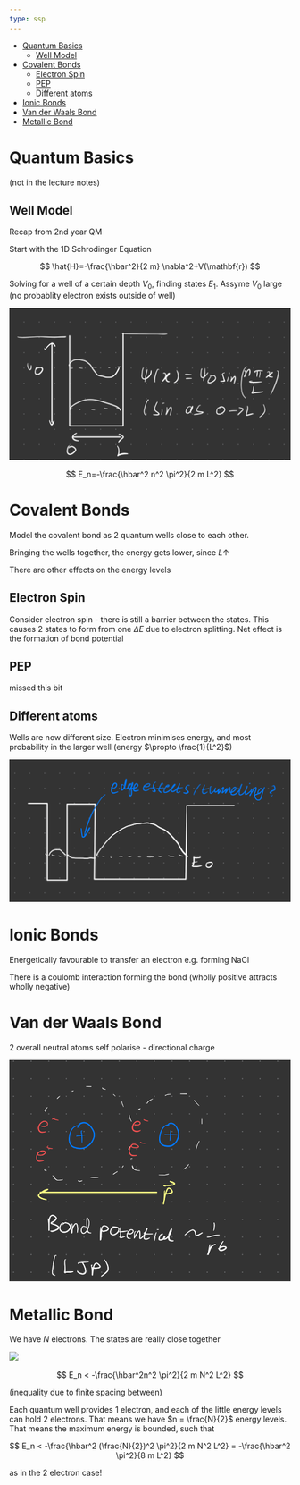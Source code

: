 ```yaml
---
type: ssp
---
```


- [Quantum Basics](#quantum-basics)
  - [Well Model](#well-model)
- [Covalent Bonds](#covalent-bonds)
  - [Electron Spin](#electron-spin)
  - [PEP](#pep)
  - [Different atoms](#different-atoms)
- [Ionic Bonds](#ionic-bonds)
- [Van der Waals Bond](#van-der-waals-bond)
- [Metallic Bond](#metallic-bond)
  
# Quantum Basics

(not in the lecture notes)

## Well Model

Recap from 2nd year QM

Start with the 1D Schrodinger Equation

$$
\hat{H}=-\frac{\hbar^2}{2 m} \nabla^2+V(\mathbf{r})
$$

Solving for a well of a certain depth $V_0$, finding states $E_1$. Assyme $V_0$ large (no probablity electron exists outside of well)

![](assets/2022-10-06-17-29-43.png)

$$
E_n=-\frac{\hbar^2 n^2 \pi^2}{2 m L^2}
$$

# Covalent Bonds

Model the covalent bond as 2 quantum wells close to each other.

Bringing the wells together, the energy gets lower, since $L \uparrow$

There are other effects on the energy levels 


## Electron Spin

Consider electron spin - there is still a barrier between the states. This causes 2 states to form from one $\Delta E$ due to electron splitting. Net effect is the formation of bond potential 

## PEP

missed this bit

## Different atoms

Wells are now different size. Electron minimises energy, and most probability in the larger well (energy $\propto \frac{1}{L^2}$)

![](assets/2022-10-06-18-14-26.png)

# Ionic Bonds

Energetically favourable to transfer an electron e.g. forming NaCl

There is a coulomb interaction forming the bond (wholly positive attracts wholly negative)

# Van der Waals Bond

2 overall neutral atoms self polarise - directional charge

![](assets/2022-10-06-18-11-25.png)



# Metallic Bond

We have $N$ electrons. The states are really close together 

![](assets/L1/2022-10-06-18-12-13.png)

$$
E_n < -\frac{\hbar^2n^2  \pi^2}{2 m N^2 L^2}
$$

(inequality due to finite spacing between)

Each quantum well provides $1$ electron, and each of the little energy levels can hold $2$ electrons. That means we have $n = \frac{N}{2}$ energy levels. That means the maximum energy is bounded, such that 

$$
E_n < -\frac{\hbar^2 (\frac{N}{2})^2  \pi^2}{2 m N^2 L^2} = -\frac{\hbar^2 \pi^2}{8 m L^2}
$$

as in the $2$ electron case!